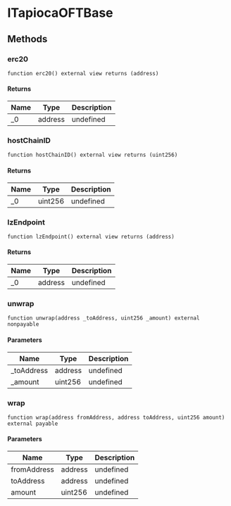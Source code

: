 # ITapiocaOFTBase









## Methods

### erc20

```solidity
function erc20() external view returns (address)
```






#### Returns

| Name | Type | Description |
|---|---|---|
| _0 | address | undefined |

### hostChainID

```solidity
function hostChainID() external view returns (uint256)
```






#### Returns

| Name | Type | Description |
|---|---|---|
| _0 | uint256 | undefined |

### lzEndpoint

```solidity
function lzEndpoint() external view returns (address)
```






#### Returns

| Name | Type | Description |
|---|---|---|
| _0 | address | undefined |

### unwrap

```solidity
function unwrap(address _toAddress, uint256 _amount) external nonpayable
```





#### Parameters

| Name | Type | Description |
|---|---|---|
| _toAddress | address | undefined |
| _amount | uint256 | undefined |

### wrap

```solidity
function wrap(address fromAddress, address toAddress, uint256 amount) external payable
```





#### Parameters

| Name | Type | Description |
|---|---|---|
| fromAddress | address | undefined |
| toAddress | address | undefined |
| amount | uint256 | undefined |




